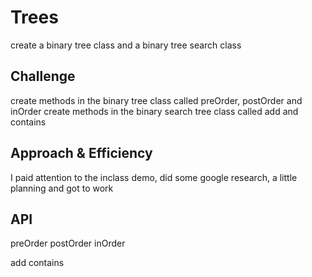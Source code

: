# Trees
<!-- Short summary or background information -->
create a binary tree class and a binary tree search class

## Challenge
<!-- Description of the challenge -->
create methods in the binary tree class called preOrder, postOrder and inOrder
create methods in the binary search tree class called add and contains

## Approach & Efficiency
<!-- What approach did you take? Why? What is the Big O space/time for this approach? -->
I paid attention to the inclass demo, did some google research, a little planning and got to work 

## API
<!-- Description of each method publicly available in each of your trees -->
preOrder
postOrder
inOrder

add
contains